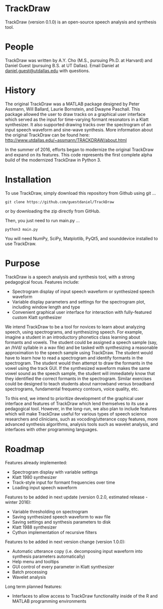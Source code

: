 TrackDraw
=========
TrackDraw (version 0.1.0) is an open-source speech analysis and synthesis tool.

People
======
TrackDraw was written by A.Y. Cho (M.S., pursuing Ph.D. at Harvard) and Daniel Guest (pursuing B.S. at UT Dallas).
Email Daniel at daniel.guest@utdallas.edu with questions.

History
=======
The original TrackDraw was a MATLAB package designed by Peter Assmann, Will Ballard, Laurie Bornstein, and Dwayne Paschall. This package allowed the user to draw tracks on a graphical user interface which served as the input for time-varying formant resonators in a Klatt synthesizer. It also supported drawing tracks over the spectrogram of an input speech waveform and sine-wave synthesis. More information about the original TrackDraw can be found here: http://www.utdallas.edu/~assmann/TRACKDRAW/about.html

In the summer of 2016, efforts began to modernize the original TrackDraw and expand on its features. This code represents the first complete alpha build of the modernized TrackDraw in Python 3.

Installation
============

To use TrackDraw, simply download this repository from Github using git ...

```
git clone https://github.com/guestdaniel/TrackDraw
```

or by downloading the zip directly from GitHub.

Then, you just need to run main.py ...

```
python3 main.py
```

You will need NumPy, SciPy, Matplotlib, PyQt5, and sounddevice installed to use TrackDraw.

Purpose
=======
TrackDraw is a speech analysis and synthesis tool, with a strong pedagogical focus. Features include:
- Spectrogram display of input speech waveform or synthesized speech waveform
- Variable display parameters and settings for the spectrogram plot, including window length and type
- Convenient graphical user interface for interaction with fully-featured custom Klatt synthesizer

We intend TrackDraw to be a tool for novices to learn about analyzing speech, using spectrograms, and synthesizing speech. For example, imagine a student in an introductory phonetics class learning about formants and vowels. The student could be assigned a speech sample (say, an /hVd/ syllable in a wav file) and be tasked with synthesizing a reasonable approximation to the speech sample using TrackDraw. The student would have to learn how to read a spectrogram and identify formants in the spectrogram. The student would then attempt to draw the formants in the vowel using the track GUI. If the synthesized waveform makes the same vowel sound as the speech sample, the student will immediately know that they identified the correct formants in the spectrogram. Similar exercises could be designed to teach students about narrowband versus broadband spectrograms, fundamental frequency contours, voice quality, etc. 

To this end, we intend to prioritize development of the graphical user interface and features of TrackDraw which lend themselves to its use a pedagogical tool. However, in the long-run, we also plan to include features which will make TrackDraw useful for various types of speech science researchers and clinicians, such as vocoding/utterance copy features, more advanced synthesis algorithms, analysis tools such as wavelet analysis, and interfaces with other programming languages.

Roadmap
=======
Features already implemented:
- Spectrogram display with variable settings
- Klatt 1980 synthesizer
- Track-style input for formant frequencies over time
- Loading input speech waveform

Features to be added in next update (version 0.2.0, estimated release - winter 2016):
- Variable thresholding on spectrogram
- Saving synthesized speech waveform to wav file
- Saving settings and synthesis parameters to disk
- Klatt 1988 synthesizer
- Cython implementation of recursive filters

Features to be added in next version change (version 1.0.0):
- Automatic utterance copy (i.e. decomposing input waveform into synthesis parameters automatically)
- Help menu and tooltips
- GUI control of every parameter in Klatt synthesizer
- Batch processing
- Wavelet analysis

Long term planned features:
- Interfaces to allow access to TrackDraw functionality inside of the R and MATLAB programming environments
